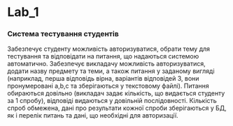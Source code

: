 # Lab_1
### Система тестування студентів
Забезпечує студенту можливість авторизуватися, обрати тему для тестування та відповідати на питання, що надаються системою автоматично. Забезпечує викладачу можливість авторизуватися, додати назву предмету та теми, а також питання у заданому вигляді (наприклад, перша відповідь вірна, варіантів відповідей 3, вони пронумеровані a,b,c та зберігаються у текстовому файлі). Питання обираються довільно (викладач задає кількість, що видається студенту за 1 спробу), відповіді видаються у довільній послідовності. Кількість спроб обмежена, дані про результати кожної спроби зберігаються у БД, як і перелік питань та дані, що необхідні для авторизації.

